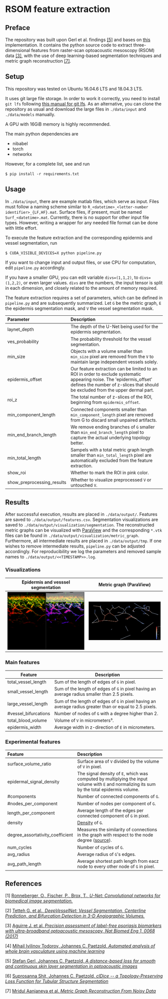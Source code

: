 # RSOM feature extraction

## Preface

The repository was built upon Gerl et al. findings [[5]](#5) and bases on [this](https://github.com/stefanhige/pytorch-rsom-seg) implementation.
It contains the python source code to extract three-dimensional features from raster-scan optoacoustic mesoscopy (RSOM) data [[3]](#3), with the use of deep learning-based segmentation techniques and metric graph reconstruction [[7]](#7).

## Setup

This repository was tested on Ubuntu 16.04.6 LTS and 
18.04.3 LTS.

It uses git large file storage.
In order to work it correctly, you need to install `git lfs` following [this manual for git lfs](https://git-lfs.github.com/).
As an alternative, you can clone the repository as usual and download the large files in `./data/input` and `./data/models` manually.

A GPU with 16GiB memory is highly recommended.

The main python dependencies are
* nibabel
* torch
* networkx

However, for a complete list, see and run

`$ pip install -r requirements.txt`

## Usage

In `./data/input`, there are example matlab files, which serve as input.
Files must follow a naming scheme similar to `R_<datetime>_<letter-number identifier>_{LF,HF}.mat`. 
Surface files, if present, must be named `Surf_<datetime>.mat`.
Currently, there is no support for other input file types. However, writing a 
wrapper for any needed file format can be done with little effort.

To execute the feature extraction and the corresponding epidermis and vessel segmentation, run

`$ CUDA_VISIBLE_DEVICES=X python pipeline.py`

If you want to change input and output files, or use CPU for
computation, edit `pipeline.py` accordingly.

If you have a smaller GPU, you can edit variable `divs=(1,1,2)`,
to `divs=(1,2,2)`, or even larger values. `divs` are the numbers, the input
tensor is split in each dimension, and closely related to the amount of memory required. 

The feature extraction requires a set of parameters, which can be defined in `pipeline.py` and are subsequently summarized. Let `G` be the metric graph, `E` the epidermis segmentation mask, and `V` the vessel segmentation mask.

| Parameter             | Description                                                                                                                                                                                               |
|:---------------------------|:----------------------------------------------------------------------------------------------------------------------------------------------------------------------------------------------------------|
| laynet_depth               | The depth of the U-Net being used for the epidermis segmentation.                                                                                                                                         |
| ves_probability            | The probability threshold for the vessel segmentation.                                                                                                                                                    |
| min_size                   | Objects with a volume smaller than `min_size` pixel are removed from the `V` to maintain large independent vessels solely.                                                                                |
| epidermis_offset           | Our feature extraction can be limited to an ROI in order to exclude systematic appearing noise. The 'epidermis_offset' defines the number of z-slices that should be excluded from the upper dermal part. |
| roi_z                      | The total number of z-slices of the ROI, beginning from `epidermis_offset`.                                                                                                                               |
| min_component_length       | Connected components smaller than `min_component_length` pixel are removed from G to discard small unpaired artifacts.                                                                                    |
| min_end_branch_length      | We remove ending branches of `G` smaller than `min_end_branch_length` pixel to capture the actual underlying topology better.                                                                             |
| min_total_length           | Sampels with a total metric graph length smaller than `min_total_length` pixel are automatically excluded from the feature extraction.                                                                    |
| show_roi                   | Whether to mark the ROI in pink color.                                                                                                                                                                    |
| show_preprocessing_results | Whether to visualize preprocessed `V` or untouched `V`.                                                                                                                                                       |

## Results

After successful execution, results are placed in `./data/output/`. Features are saved to `./data/output/features.csv`. 
Segmentation visualizations are saved to `./data/output/visualization/segmentation`. 
The reconstructed metric graphs can be visualized with [ParaView](https://www.paraview.org/) 
and the corresponding `*.vtk` files can be found in `./data/output/visualization/metric_graph`.
Furthermore, all intermediate results are placed in `./data/output/tmp`.
If one wishes to remove intermediate results, `pipeline.py` can be adjusted accordingly. For reproducibility we log the parameters and removed sample names to `./data/output/<<TIMESTAMP>>.log`.

### Visualizations

| Epidermis and vesssel segmentation | Metric graph (ParaView) |
|:----------------------------------:|:--------------------:|
|       ![](./images/seg.png)        | ![](./images/mg.png) |

### Main features

|Feature|Description|
|-------|-----------|
|total_vessel_length|Sum of the length of edges of `G` in pixel.|
|small_vessel_length|Sum of the length of edges of `G` in pixel having an average radius smaller than 2.5 pixels.|
|large_vessel_length|Sum of the length of edges of `G` in pixel having an average radius greater than or equal to 2.5 pixels.|
|#vessel_bifurcations|Number of nodes of `G` with a degree higher than 2.|
|total_blood_volume|Volume of `V` in micrometers³.|
|epidermis_width|Average width in z-direction of `E` in micrometers.|

### Experimental features

| Feature                          | Description                                                                                                                                                                                                                                                                                                      |
|:---------------------------------|:-----------------------------------------------------------------------------------------------------------------------------------------------------------------------------------------------------------------------------------------------------------------------------------------------------------------|
| surface_volume_ratio             | Surface area of `V` divided by the volume of `V` in pixel.                                                                                                                                                                                                                                                       |
| epidermal_signal_density         | The signal density of `E`, which was computed by multiplying the input volume with `E` and normalizing its sum by the total epidermis volume.                                                                                                                                                                    |
| #components                      | Number of connected components of `G`.                                                                                                                                                                                                                                                                           |
| #nodes_per_component             | Number of nodes per component of `G`.                                                                                                                                                                                                                                                                            |
| length_per_component             | Average length of the edges per connected component of `G` in pixel.                                                                                                                                                                                                                                             |
| density                          | [Density](https://networkx.org/documentation/stable/reference/generated/networkx.classes.function.density.html) of `G`.                                                                                                                                                                                          |
| degree_assortativity_coefficient | Measures the similarity of connections in the graph with respect to the node degree ([source](https://networkx.org/documentation/networkx-1.10/reference/generated/networkx.algorithms.assortativity.degree_assortativity_coefficient.html#networkx.algorithms.assortativity.degree_assortativity_coefficient)). |
| num_cycles                       | Number of cycles of `G`.                                                                                                                                                                                                                                                                                         |
| avg_radius                       | Average radius of `G`'s edges.                                                                                                                                                                                                                                                                                   |
| avg_path_length | Average shortest path length from eacz node to every other node of `G` in pixel.|                                 |                                                                                                                                                                                                                                                                                                                  |




## References
<a id="1">[1]</a>
[Ronneberger, O., Fischer, P., Brox, T., _U-Net: Convolutional networks for biomedical image segmentation._](https://arxiv.org/abs/1505.04597) 

<a id="2">[2]</a>
[Tetteh G. et al., _DeepVesselNet: Vessel Segmentation, Centerline Prediction, and Bifurcation Detection in 3-D Angiographic Volumes._](https://arxiv.org/abs/1803.09340)

<a id="3">[3]</a>
[Aguirre J. et al. _Precision assessment of label-free psoriasis biomarkers with ultra-broadband optoacoustic mesoscopy, Nat Biomed Eng 1, 0068 (2017)_](https://www.nature.com/articles/s41551-017-0068) 

<a id="4">[4]</a>
[Mihail Ivilinov Todorov, Johannes C. Paetzold, _Automated analysis of whole brain vasculature using machine learning_](https://www.biorxiv.org/content/10.1101/613257v1)

<a id="5">[5]</a>
[Stefan Gerl, Johannes C. Paetzold, _A distance-based loss for smooth and continuous skin layer segmentation in optoacoustic images_](https://arxiv.org/abs/2007.05324)

<a id="6">[6]</a>
[Suprosanna Shit, Johannes C. Paetzold, _clDice -- a Topology-Preserving Loss Function for Tubular Structure Segmentation_](https://arxiv.org/abs/2003.07311)

<a id="7">[7]</a>
[Mridul Aanjaneya et al. _Metric Graph Reconstruction From Noisy Data_](http://cgl.uni-jena.de/pub/Publications/WebHome/CGL-TR-34.pdf) 
